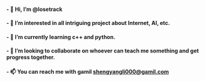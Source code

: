 #### - 👋 Hi, I’m @losetrack
#### - 👀 I’m interested in all intriguing project about Internet, AI, etc.
#### - 🌱 I’m currently learning c++ and python.
#### - 💞️ I’m looking to collaborate on whoever can teach me something and get progress together.
#### - 📫 You can reach me with gamil <shengyangli000@gamil.com>


<!---
losetrack/losetrack is a ✨ special ✨ repository because its `README.md` (this file) appears on your GitHub profile.
You can click the Preview link to take a look at your changes.
--->
